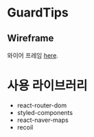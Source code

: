 # GuardTips

## Wireframe

와이어 프레임 [here](https://www.figma.com/file/FQdtT5qxDrRssolskPIbPc/%EA%B0%80%EB%93%9C%ED%8C%81%EC%8A%A4?type=design&node-id=0-1&mode=design&t=NvYXQpzFnGzKmQKK-0).

# 사용 라이브러리

- react-router-dom
- styled-components
- react-naver-maps
- recoil
